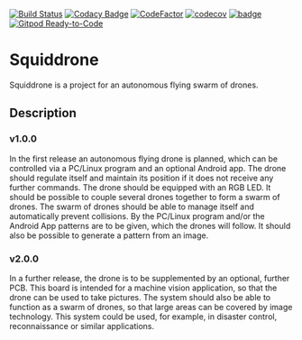 [![Build Status](https://travis-ci.com/elheck/Squiddrone.svg?branch=dev)](https://travis-ci.com/elheck/Squiddrone)
[![Codacy Badge](https://api.codacy.com/project/badge/Grade/88da9a5c932545adb22b885a39a1ae35)](https://www.codacy.com/manual/elheck/Squiddrone?utm_source=github.com&amp;utm_medium=referral&amp;utm_content=elheck/Squiddrone&amp;utm_campaign=Badge_Grade)
[![CodeFactor](https://www.codefactor.io/repository/github/elheck/squiddrone/badge)](https://www.codefactor.io/repository/github/elheck/squiddrone)
[![codecov](https://codecov.io/gh/elheck/squiddrone/branch/dev/graph/badge.svg)](https://codecov.io/gh/elheck/squiddrone)
[![badge](https://report.ci/status/elheck/Squiddrone/badge.svg?branch=dev)](https://report.ci/status/elheck/Squiddrone?branch=dev)
[![Gitpod Ready-to-Code](https://img.shields.io/badge/Gitpod-Ready--to--Code-blue?logo=gitpod)](https://gitpod.io/#https://github.com/elheck/Squiddrone/tree/dev) 

# Squiddrone

Squiddrone is a project for an autonomous flying swarm of drones.

## Description

### v1.0.0
In the first release an autonomous flying drone is planned, which can be controlled via a PC/Linux program and an optional Android app. The drone should regulate itself and maintain its position if it does not receive any further commands. The drone should be equipped with an RGB LED. It should be possible to couple several drones together to form a swarm of drones. The swarm of drones should be able to manage itself and automatically prevent collisions. By the PC/Linux program and/or the Android App patterns are to be given, which the drones will follow. It should also be possible to generate a pattern from an image.

### v2.0.0
In a further release, the drone is to be supplemented by an optional, further PCB. This board is intended for a machine vision application, so that the drone can be used to take pictures. The system should also be able to function as a swarm of drones, so that large areas can be covered by image technology. This system could be used, for example, in disaster control, reconnaissance or similar applications.
